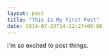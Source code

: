 ```yaml
---
layout: post
title: "This Is My First Post"
date: 2014-07-23T14:22:27+00:00
---
```

i'm so excited to post things.
